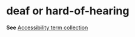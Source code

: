 # deaf or hard-of-hearing

**See** [Accessibility term collection](/style-guide/a-z-word-list-term-collections/term-collections/accessibility-terms)
